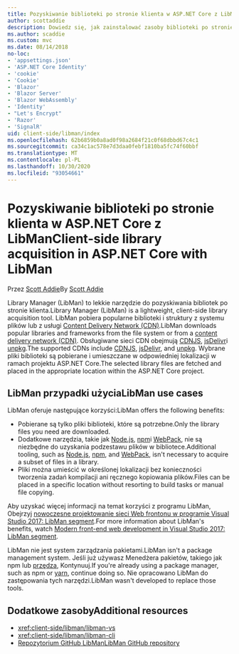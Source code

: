 ```yaml
---
title: Pozyskiwanie biblioteki po stronie klienta w ASP.NET Core z LibMan
author: scottaddie
description: Dowiedz się, jak zainstalować zasoby biblioteki po stronie klienta w projekcie ASP.NET Core przy użyciu programu Library Manager (LibMan).
ms.author: scaddie
ms.custom: mvc
ms.date: 08/14/2018
no-loc:
- 'appsettings.json'
- 'ASP.NET Core Identity'
- 'cookie'
- 'Cookie'
- 'Blazor'
- 'Blazor Server'
- 'Blazor WebAssembly'
- 'Identity'
- "Let's Encrypt"
- 'Razor'
- 'SignalR'
uid: client-side/libman/index
ms.openlocfilehash: 62b6859b0a8ad0f98a2684f21c0f68dbbd67c4c1
ms.sourcegitcommit: ca34c1ac578e7d3daa0febf1810ba5fc74f60bbf
ms.translationtype: MT
ms.contentlocale: pl-PL
ms.lasthandoff: 10/30/2020
ms.locfileid: "93054661"
---
```

# <a name="client-side-library-acquisition-in-aspnet-core-with-libman"></a><span data-ttu-id="7deb3-103">Pozyskiwanie biblioteki po stronie klienta w ASP.NET Core z LibMan</span><span class="sxs-lookup"><span data-stu-id="7deb3-103">Client-side library acquisition in ASP.NET Core with LibMan</span></span>

<span data-ttu-id="7deb3-104">Przez [Scott Addie](https://twitter.com/Scott_Addie)</span><span class="sxs-lookup"><span data-stu-id="7deb3-104">By [Scott Addie](https://twitter.com/Scott_Addie)</span></span>

<span data-ttu-id="7deb3-105">Library Manager (LibMan) to lekkie narzędzie do pozyskiwania bibliotek po stronie klienta.</span><span class="sxs-lookup"><span data-stu-id="7deb3-105">Library Manager (LibMan) is a lightweight, client-side library acquisition tool.</span></span> <span data-ttu-id="7deb3-106">LibMan pobiera popularne biblioteki i struktury z systemu plików lub z usługi [Content Delivery Network (CDN)](https://wikipedia.org/wiki/Content_delivery_network).</span><span class="sxs-lookup"><span data-stu-id="7deb3-106">LibMan downloads popular libraries and frameworks from the file system or from a [content delivery network (CDN)](https://wikipedia.org/wiki/Content_delivery_network).</span></span> <span data-ttu-id="7deb3-107">Obsługiwane sieci CDN obejmują [CDNJS](https://cdnjs.com/), [jsDelivr](https://www.jsdelivr.com/)i [unpkg](https://unpkg.com/#/).</span><span class="sxs-lookup"><span data-stu-id="7deb3-107">The supported CDNs include [CDNJS](https://cdnjs.com/), [jsDelivr](https://www.jsdelivr.com/), and [unpkg](https://unpkg.com/#/).</span></span> <span data-ttu-id="7deb3-108">Wybrane pliki biblioteki są pobierane i umieszczane w odpowiedniej lokalizacji w ramach projektu ASP.NET Core.</span><span class="sxs-lookup"><span data-stu-id="7deb3-108">The selected library files are fetched and placed in the appropriate location within the ASP.NET Core project.</span></span>

## <a name="libman-use-cases"></a><span data-ttu-id="7deb3-109">LibMan przypadki użycia</span><span class="sxs-lookup"><span data-stu-id="7deb3-109">LibMan use cases</span></span>

<span data-ttu-id="7deb3-110">LibMan oferuje następujące korzyści:</span><span class="sxs-lookup"><span data-stu-id="7deb3-110">LibMan offers the following benefits:</span></span>

* <span data-ttu-id="7deb3-111">Pobierane są tylko pliki biblioteki, które są potrzebne.</span><span class="sxs-lookup"><span data-stu-id="7deb3-111">Only the library files you need are downloaded.</span></span>
* <span data-ttu-id="7deb3-112">Dodatkowe narzędzia, takie jak [Node.js](https://nodejs.org), [npm](https://www.npmjs.com)i [WebPack](https://webpack.js.org), nie są niezbędne do uzyskania podzestawu plików w bibliotece.</span><span class="sxs-lookup"><span data-stu-id="7deb3-112">Additional tooling, such as [Node.js](https://nodejs.org), [npm](https://www.npmjs.com), and [WebPack](https://webpack.js.org), isn't necessary to acquire a subset of files in a library.</span></span>
* <span data-ttu-id="7deb3-113">Pliki można umieścić w określonej lokalizacji bez konieczności tworzenia zadań kompilacji ani ręcznego kopiowania plików.</span><span class="sxs-lookup"><span data-stu-id="7deb3-113">Files can be placed in a specific location without resorting to build tasks or manual file copying.</span></span>

<span data-ttu-id="7deb3-114">Aby uzyskać więcej informacji na temat korzyści z programu LibMan, Obejrzyj [nowoczesne projektowanie sieci Web frontonu w programie Visual Studio 2017: LibMan segment](https://channel9.msdn.com/Events/Build/2017/B8073#time=43m34s).</span><span class="sxs-lookup"><span data-stu-id="7deb3-114">For more information about LibMan's benefits, watch [Modern front-end web development in Visual Studio 2017: LibMan segment](https://channel9.msdn.com/Events/Build/2017/B8073#time=43m34s).</span></span>

<span data-ttu-id="7deb3-115">LibMan nie jest system zarządzania pakietami.</span><span class="sxs-lookup"><span data-stu-id="7deb3-115">LibMan isn't a package management system.</span></span> <span data-ttu-id="7deb3-116">Jeśli już używasz Menedżera pakietów, takiego jak npm lub [przędza](https://yarnpkg.com), Kontynuuj.</span><span class="sxs-lookup"><span data-stu-id="7deb3-116">If you're already using a package manager, such as npm or [yarn](https://yarnpkg.com), continue doing so.</span></span> <span data-ttu-id="7deb3-117">Nie opracowano LibMan do zastępowania tych narzędzi.</span><span class="sxs-lookup"><span data-stu-id="7deb3-117">LibMan wasn't developed to replace those tools.</span></span>

## <a name="additional-resources"></a><span data-ttu-id="7deb3-118">Dodatkowe zasoby</span><span class="sxs-lookup"><span data-stu-id="7deb3-118">Additional resources</span></span>

* <xref:client-side/libman/libman-vs>
* <xref:client-side/libman/libman-cli>
* [<span data-ttu-id="7deb3-119">Repozytorium GitHub LibMan</span><span class="sxs-lookup"><span data-stu-id="7deb3-119">LibMan GitHub repository</span></span>](https://github.com/aspnet/LibraryManager)
